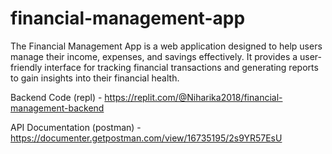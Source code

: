 # financial-management-app

The Financial Management App is a web application designed to help users manage their income, expenses, and savings effectively. It provides a user-friendly interface for tracking financial transactions and generating reports to gain insights into their financial health.

Backend Code (repl) - https://replit.com/@Niharika2018/financial-management-backend

API Documentation (postman) - https://documenter.getpostman.com/view/16735195/2s9YR57EsU
